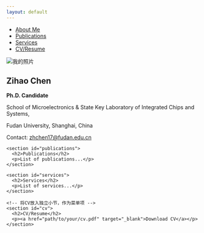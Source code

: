 ```yaml
---
layout: default
---
```


<div class="container">
  <div class="sidebar">
    <nav class="menu">
      <ul>
        <li><a href="#about" class="current">About Me</a></li>
        <li><a href="#publications">Publications</a></li>
        <li><a href="#services">Services</a></li>
        <li><a href="#cv">CV/Resume</a></li> <!-- 将CV作为独立菜单项 -->
      </ul>
    </nav>
  </div>

  <div class="main-content">
    <section id="about">
      <div class="profile-header">
        <img src="{{ site.baseurl }}/assets/images/profile.jpg" alt="我的照片" class="profile-img"/>
        <div class="info">
          <h1>Zihao Chen</h1>
          <p><strong>Ph.D. Candidate</strong></p>
          <p>School of Microelectronics & State Key Laboratory of Integrated Chips and Systems,</p>
          <p>Fudan University, Shanghai, China</p>
          <p>Contact: <a href="mailto:zhchen17@fudan.edu.cn">zhchen17@fudan.edu.cn</a></p>
        </div>
      </div>
    </section>

    <section id="publications">
      <h2>Publications</h2>
      <p>List of publications...</p>
    </section>

    <section id="services">
      <h2>Services</h2>
      <p>List of services...</p>
    </section>

    <!-- 将CV放入独立小节，作为菜单项 -->
    <section id="cv">
      <h2>CV/Resume</h2>
      <p><a href="path/to/your/cv.pdf" target="_blank">Download CV</a></p>
    </section>
  </div>
</div>
